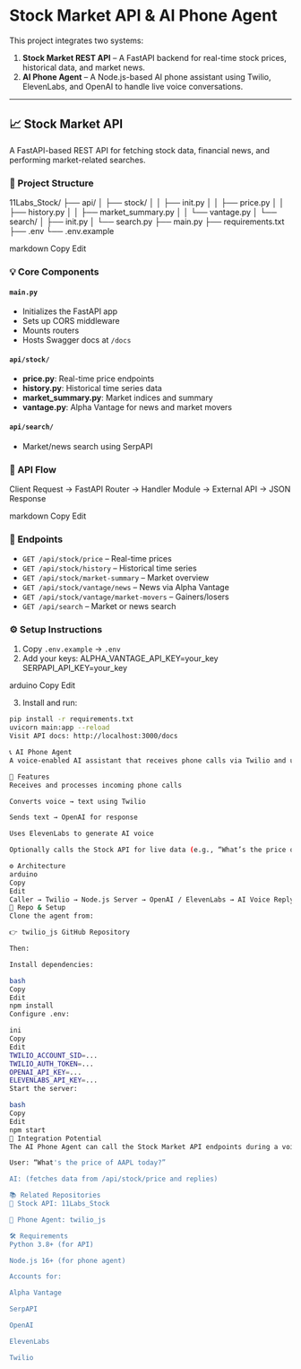 # Stock Market API & AI Phone Agent

This project integrates two systems:

1. **Stock Market REST API** – A FastAPI backend for real-time stock prices, historical data, and market news.
2. **AI Phone Agent** – A Node.js-based AI phone assistant using Twilio, ElevenLabs, and OpenAI to handle live voice conversations.

---

## 📈 Stock Market API

A FastAPI-based REST API for fetching stock data, financial news, and performing market-related searches.

### 🔧 Project Structure

11Labs_Stock/
├── api/
│ ├── stock/
│ │ ├── init.py
│ │ ├── price.py
│ │ ├── history.py
│ │ ├── market_summary.py
│ │ └── vantage.py
│ └── search/
│ ├── init.py
│ └── search.py
├── main.py
├── requirements.txt
├── .env
└── .env.example

markdown
Copy
Edit

### 💡 Core Components

#### `main.py`
- Initializes the FastAPI app
- Sets up CORS middleware
- Mounts routers
- Hosts Swagger docs at `/docs`

#### `api/stock/`
- **price.py**: Real-time price endpoints
- **history.py**: Historical time series data
- **market_summary.py**: Market indices and summary
- **vantage.py**: Alpha Vantage for news and market movers

#### `api/search/`
- Market/news search using SerpAPI

### 🔁 API Flow

Client Request → FastAPI Router → Handler Module → External API → JSON Response

markdown
Copy
Edit

### 🚀 Endpoints

- `GET /api/stock/price` – Real-time prices
- `GET /api/stock/history` – Historical time series
- `GET /api/stock/market-summary` – Market overview
- `GET /api/stock/vantage/news` – News via Alpha Vantage
- `GET /api/stock/vantage/market-movers` – Gainers/losers
- `GET /api/search` – Market or news search

### ⚙️ Setup Instructions

1. Copy `.env.example` → `.env`
2. Add your keys:
ALPHA_VANTAGE_API_KEY=your_key
SERPAPI_API_KEY=your_key

arduino
Copy
Edit

3. Install and run:
```bash
pip install -r requirements.txt
uvicorn main:app --reload
Visit API docs: http://localhost:3000/docs

📞 AI Phone Agent
A voice-enabled AI assistant that receives phone calls via Twilio and uses OpenAI and ElevenLabs to have live voice conversations.

🧠 Features
Receives and processes incoming phone calls

Converts voice → text using Twilio

Sends text → OpenAI for response

Uses ElevenLabs to generate AI voice

Optionally calls the Stock API for live data (e.g., “What’s the price of TSLA?”)

⚙️ Architecture
arduino
Copy
Edit
Caller → Twilio → Node.js Server → OpenAI / ElevenLabs → AI Voice Reply
📂 Repo & Setup
Clone the agent from:

👉 twilio_js GitHub Repository

Then:

Install dependencies:

bash
Copy
Edit
npm install
Configure .env:

ini
Copy
Edit
TWILIO_ACCOUNT_SID=...
TWILIO_AUTH_TOKEN=...
OPENAI_API_KEY=...
ELEVENLABS_API_KEY=...
Start the server:

bash
Copy
Edit
npm start
🔗 Integration Potential
The AI Phone Agent can call the Stock Market API endpoints during a voice conversation to respond with live market data. For example:

User: “What's the price of AAPL today?”

AI: (fetches data from /api/stock/price and replies)

📚 Related Repositories
🔗 Stock API: 11Labs_Stock

🔗 Phone Agent: twilio_js

🛠️ Requirements
Python 3.8+ (for API)

Node.js 16+ (for phone agent)

Accounts for:

Alpha Vantage

SerpAPI

OpenAI

ElevenLabs

Twilio